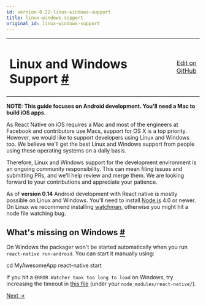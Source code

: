 ```yaml
---
id: version-0.22-linux-windows-support
title: linux-windows-support
original_id: linux-windows-support
---
```

<a id="content"></a><table width="100%"><tbody><tr><td><h1><a class="anchor" name="linux-and-windows-support"></a>Linux and Windows Support <a class="hash-link" href="docs/linux-windows-support.html#linux-and-windows-support">#</a></h1></td><td style="text-align:right;"><a target="_blank" href="https://github.com/facebook/react-native/blob/master/docs/LinuxWindowsSupport.md">Edit on GitHub</a></td></tr></tbody></table><div><p><strong>NOTE: This guide focuses on Android development. You'll need a Mac to build iOS apps.</strong></p><p>As React Native on iOS requires a Mac and most of the engineers at Facebook and contributors use Macs, support for OS X is a top priority. However, we would like to support developers using Linux and Windows too. We believe we'll get the best Linux and Windows support from people using these operating systems on a daily basis. </p><p>Therefore, Linux and Windows support for the development environment is an ongoing community responsibility. This can mean filing issues and submitting PRs, and we'll help review and merge them. We are looking forward to your contributions and appreciate your patience.</p><p>As of <strong>version 0.14</strong> Android development with React native is mostly possible on Linux and Windows. You'll need to install <a href="https://nodejs.org/" target="_blank">Node.js</a> 4.0 or newer. On Linux we recommend installing <a href="https://facebook.github.io/watchman/docs/install.html" target="_blank">watchman</a>, otherwise you might hit a node file watching bug.</p><h2><a class="anchor" name="what-s-missing-on-windows"></a>What's missing on Windows <a class="hash-link" href="docs/linux-windows-support.html#what-s-missing-on-windows">#</a></h2><p>On Windows the packager won't be started automatically when you run <code>react-native run-android</code>. You can start it manually using:</p><div class="prism language-javascript">cd MyAwesomeApp
react<span class="token operator">-</span>native start</div><p>If you hit a <code>ERROR  Watcher took too long to load</code> on Windows, try increasing the timeout in <a href="https://github.com/facebook/react-native/blob/5fa33f3d07f8595a188f6fe04d6168a6ede1e721/packager/react-packager/src/DependencyResolver/FileWatcher/index.js#L16" target="_blank">this file</a> (under your <code>node_modules/react-native/</code>).</p></div><div class="docs-prevnext"><a class="docs-next" href="docs/tutorial.html#content">Next →</a></div>